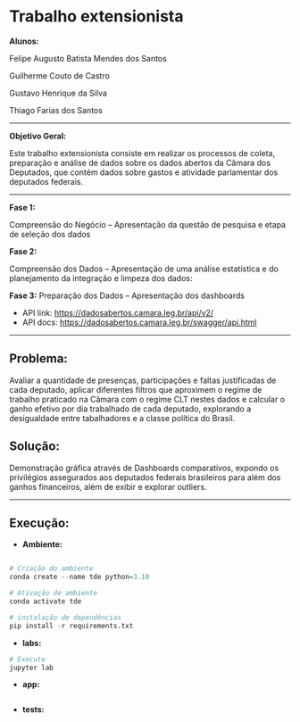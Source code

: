 # Trabalho extensionista

**Alunos:**

Felipe Augusto Batista Mendes dos Santos

Guilherme Couto de Castro

Gustavo Henrique da Silva

Thiago Farias dos Santos

---

**Objetivo Geral:**

Este trabalho extensionista consiste em realizar os processos de coleta, preparação e análise de dados sobre os dados abertos da Câmara dos Deputados, que contém
dados sobre gastos e atividade parlamentar dos deputados federais.

---

**Fase 1:**

Compreensão do Negócio – Apresentação da questão de pesquisa e etapa de seleção dos dados

**Fase 2:** 

Compreensão dos Dados – Apresentação de uma análise estatística e do planejamento da integração e limpeza dos dados:

**Fase 3:** 
Preparação dos Dados – Apresentação dos dashboards

- API link: https://dadosabertos.camara.leg.br/api/v2/
- API docs: https://dadosabertos.camara.leg.br/swagger/api.html

---

## Problema: 

Avaliar a quantidade de presenças, participações e faltas justificadas de cada deputado, aplicar diferentes filtros que aproximem o regime de trabalho praticado na Câmara com o regime CLT nestes dados e calcular o ganho efetivo por dia trabalhado de cada deputado, explorando a desigualdade entre tabalhadores e a classe política do Brasil.

## Solução: 

Demonstração gráfica através de Dashboards comparativos, expondo os privilégios assegurados aos deputados federais brasileiros para além dos ganhos financeiros, além de exibir e explorar outliers.

---

## Execução:

- **Ambiente:**

```python

# Criação do ambiente
conda create --name tde python=3.10

# Ativação de ambiente
conda activate tde

# instalação de dependências
pip install -r requirements.txt
```

- **labs:**

```python
# Execute
jupyter lab

```

- **app:**

```python

```

- **tests:**

```python

```

  